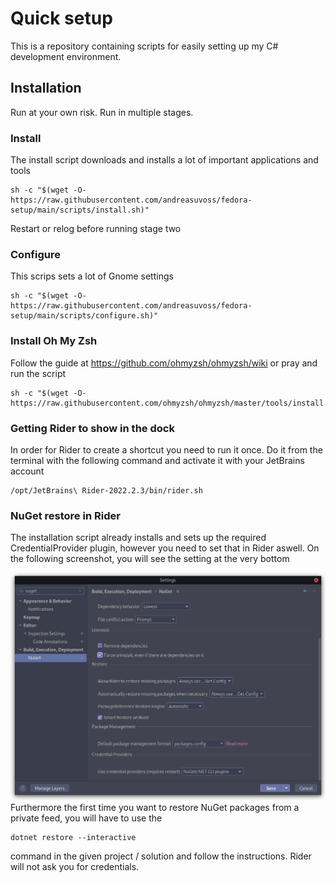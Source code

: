 # Quick setup
This is a repository containing scripts for easily setting up my C# development environment.

## Installation
Run at your own risk. Run in multiple stages. 
### Install
The install script downloads and installs a lot of important applications and tools
```shell
sh -c "$(wget -O- https://raw.githubusercontent.com/andreasuvoss/fedora-setup/main/scripts/install.sh)"
```
Restart or relog before running stage two
### Configure
This scrips sets a lot of Gnome settings
```shell
sh -c "$(wget -O- https://raw.githubusercontent.com/andreasuvoss/fedora-setup/main/scripts/configure.sh)"
```
### Install Oh My Zsh
Follow the guide at https://github.com/ohmyzsh/ohmyzsh/wiki or pray and run the script
```shell
sh -c "$(wget -O- https://raw.githubusercontent.com/ohmyzsh/ohmyzsh/master/tools/install.sh)"
```
### Getting Rider to show in the dock
In order for Rider to create a shortcut you need to run it once. Do it from the terminal with the following command and activate it with your JetBrains account
```
/opt/JetBrains\ Rider-2022.2.3/bin/rider.sh
```

### NuGet restore in Rider
The installation script already installs and sets up the required CredentialProvider plugin, however you need to set that in Rider aswell. On the following screenshot, you will see the setting at the very bottom

![Rider settings](https://raw.githubusercontent.com/andreasuvoss/fedora-setup/main/blob/rider-nuget.png)
Furthermore the first time you want to restore NuGet packages from a private feed, you will have to use the 
```shell
dotnet restore --interactive
```
command in the given project / solution and follow the instructions. Rider will not ask you for credentials.

